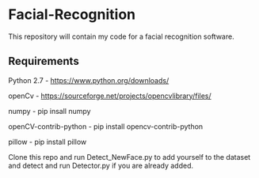 # Facial-Recognition
This repository will contain my code for a facial recognition software.

## Requirements
Python 2.7            -  https://www.python.org/downloads/

openCv                -  https://sourceforge.net/projects/opencvlibrary/files/

numpy                 -  pip insall numpy

openCV-contrib-python - pip install opencv-contrib-python

pillow                - pip install pillow

Clone this repo and run Detect_NewFace.py to add yourself to the dataset and detect and run Detector.py if you are already added.
